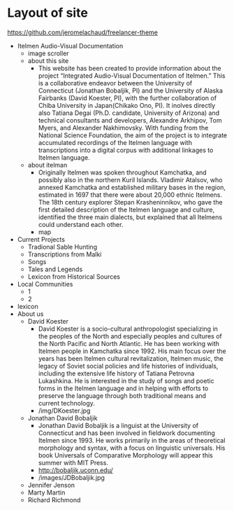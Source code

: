# Layout of site
https://github.com/jeromelachaud/freelancer-theme
* Itelmen Audio-Visual Documentation
    * image scroller
    * about this site
        * This website has been created to provide information about the project “Integrated Audio-Visual Documentation of Itelmen.” This is a collaborative endeavor between the University of Connecticut (Jonathan Bobaljik, PI) and the University of Alaska Fairbanks (David Koester, PI), with the further collaboration of Chiba University in Japan(Chikako Ono, PI). It inolves directly also Tatiana Degai (Ph.D. candidate, University of Arizona) and technical consultants and developers, Alexandre Arkhipov, Tom Myers, and Alexander Nakhimovsky. With funding from the National Science Foundation, the aim of the project is to integrate accumulated recordings of the Itelmen language with transcriptions into a digital corpus with additional linkages to Itelmen language.
    * about itelman
        * Originally Itelmen was spoken throughout Kamchatka, and possibly also in the northern Kuril Islands. Vladimir Atalsov, who annexed Kamchatka and established military bases in the region, estimated in 1697 that there were about 20,000 ethnic Itelmens. The 18th century explorer Stepan Krasheninnikov, who gave the first detailed description of the Itelmen language and culture, identified the three main dialects, but explained that all Itelmens could understand each other.
        * map
* Current Projects
    * Tradional Sable Hunting
    * Transcriptions from Malki
    * Songs
    * Tales and Legends
    * Lexicon from Historical Sources
* Local Communities
    * 1
    * 2
* lexicon
* About us
    * David Koester
        * David Koester is a socio-cultural anthropologist specializing in the peoples of the North and especially peoples and cultures of the North Pacific and North Atlantic. He has been working with Itelmen people in Kamchatka since 1992. His main focus over the years has been Itelmen cultural revitalization, Itelmen music, the legacy of Soviet social policies and life histories of individuals, including the extensive life history of Tatiana Petrovna Lukashkina. He is interested in the study of songs and poetic forms in the Itelmen language and in helping with efforts to preserve the language through both traditional means and current technology.
        * /img/DKoester.jpg
    * Jonathan David Bobaljik
        * Jonathan David Bobaljik is a linguist at the University of Connecticut and has been involved in fieldwork documenting Itelmen since 1993. He works primarily in the areas of theoretical morphology and syntax, with a focus on linguistic universals. His book Universals of Comparative Morphology will appear this summer with MIT Press. 
        * http://bobaljik.uconn.edu/
        * /images/JDBobaljik.jpg
    * Jennifer Jenson
    * Marty Martin
    * Richard Richmond
